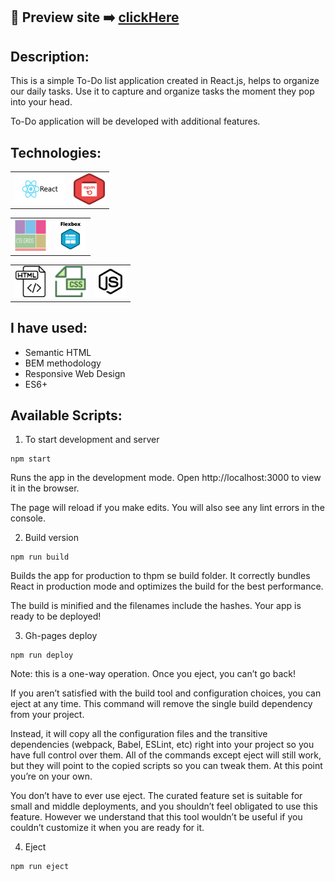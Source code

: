 ## 🎥  Preview site :arrow_right: [clickHere](https://szymonrojek.github.io/to-do-list-react/)

## Description:
This is a simple To-Do list application created in React.js, helps to organize our daily tasks. Use it to capture and organize tasks the moment they pop into your head. 

To-Do application will be developed with additional features.

## Technologies:

<table>
  <tr>
    <td><img src="./src/images/react.jpeg" width="80" height="50"></td>
    <td><img src="./src/images/npm-icon.png" width="50" height="50"></td>
  </tr>
</table>
<table>
  <tr>
    <td><img src="./src/images/css-grid.png" width="50" height="50"></td>
       <td><img src="./src/images/flexbox-icon.png" width="50" height="50"></td>
  </tr>
 </table>
<table>
  <tr>
    <td><img src="./src/images/html-icon.svg" width="50" height="50"></td>
    <td><img src="./src/images/css-icon.svg" width="50" height="50"> </td>
    <td><img src="./src/images/js-icon.svg" width="50" height="50"></td>
  </tr>
 </table>


## I have used:
- Semantic HTML
- BEM methodology
- Responsive Web Design
- ES6+

## Available Scripts:

1. To start development and server
```
npm start
```
Runs the app in the development mode.
Open http://localhost:3000 to view it in the browser.

The page will reload if you make edits.
You will also see any lint errors in the console.

2. Build version
```
npm run build
```
Builds the app for production to thpm se build folder.
It correctly bundles React in production mode and optimizes the build for the best performance.

The build is minified and the filenames include the hashes.
Your app is ready to be deployed!

3. Gh-pages deploy
```
npm run deploy
```
Note: this is a one-way operation. Once you eject, you can’t go back!

If you aren’t satisfied with the build tool and configuration choices, you can eject at any time. This command will remove the single build dependency from your project.

Instead, it will copy all the configuration files and the transitive dependencies (webpack, Babel, ESLint, etc) right into your project so you have full control over them. All of the commands except eject will still work, but they will point to the copied scripts so you can tweak them. At this point you’re on your own.

You don’t have to ever use eject. The curated feature set is suitable for small and middle deployments, and you shouldn’t feel obligated to use this feature. However we understand that this tool wouldn’t be useful if you couldn’t customize it when you are ready for it.

4. Eject
```
npm run eject
```
